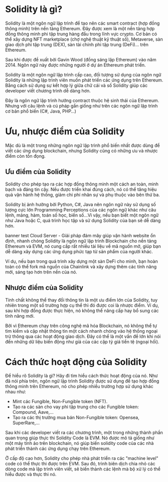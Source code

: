 # Solidity là gì?

Solidity là một ngôn ngữ lập trình để tạo nên các smart contract (hợp đồng thông minh) trên nền tảng Ethereum. Đây được xem là một nền tảng hợp đồng thông minh phi tập trung hàng đầu trong lĩnh vực crypto. Cơ bản có thể xây dựng NFT marketplace (chợ nghệ thuật kỹ thuật số), Metaverse, sàn giao dịch phi tập trung (DEX), sàn tài chính phi tập trung (DeFi)... trên Ethereum.

Sau khi được đề xuất bởi Gavin Wood (đồng sáng lập Ethereum) vào năm 2014. Ngôn ngữ này được những người ở dự án Ethereum phát triển.

Solidity là một ngôn ngữ lập trình cấp cao, đối tượng sử dụng của ngôn ngữ Solidity là những lập trình viên muốn phát triển các ứng dụng trên Ethereum. Bằng cách sử dụng sự kết hợp lý giữa chữ cái và số Solidity giúp các developer viết chương trình dễ dàng hơn.

Đây là ngôn ngữ lập trình hướng contract thuộc hệ sinh thái của Ethereum. Nhưng với câu lệnh và cú pháp gần giống như trên các ngôn ngữ lập trình cơ bản phổ biến (C#, Java, PHP…)

# Ưu, nhược điểm của Solidity

Mặc dù là một trong những ngôn ngữ lập trình phổ biến nhất được dùng để viết các ứng dụng blockchain, nhưng Solidity cũng có những ưu và nhược điểm còn tồn đọng.

## Ưu điểm của Solidity

Solidity cho phép tạo ra các hợp đồng thông minh một cách an toàn, minh bạch và đáng tin cậy. Nếu được triển khai đúng cách, nó có thể tăng hiệu quả vận hành hệ thống, giảm chi phí nhân sự và phụ thuộc vào bên thứ ba.

Solidity bị ảnh hưởng bởi Python, C#, Java nên ngôn ngữ này sử dụng số lượng cực lớn Programming Perceptions của các ngôn ngữ khác như câu lệnh, mảng, hàm, toán số học, biến số…Vì vậy, nếu bạn biết một ngôn ngữ như Java hoặc C, quá trình học tập và sử dụng Solidity của bạn sẽ dễ dàng hơn.

banner test
Cloud Server - Giải pháp đám mây giúp vận hành website ổn định, nhanh chóng
Solidity là ngôn ngữ lập trình Blockchain cho nền tảng Ethereum và EVM, nó cung cấp rất nhiều tài liệu về mã nguồn mở, giúp bạn dễ dàng xây dựng các ứng dụng phức tạp từ sản phẩm của người khác. 

Ví dụ, nếu bạn trong quá trình xây dựng một sàn DeFi cho mình, bạn hoàn toàn có thể fork mã nguồn của Chainlink và xây dựng thêm các tính năng mới, sáng tạo hơn trên nền của nó.

## Nhược điểm của Solidity

Tính chất không thể thay đổi thông tin là một ưu điểm lớn của Solidity, tuy nhiên trong một số trường hợp cụ thể thì đó được coi là nhược điểm. Ví dụ, sau khi hợp đồng được thực hiện, nó không thể nâng cấp hay bổ sung các tính năng mới.

Bởi vì Ethereum chạy trên công nghệ mã hóa Blockchain, nó không thể tự tìm kiếm và cập nhật thông tin một cách nhanh chóng vào hệ thống ngoại trừ thông qua các hoạt động giao dịch. Đây có thể là một vấn đề lớn khi nói đến những dữ liệu biến động như giá của các cặp tỷ giá tiền tệ (ngoại hối).

# Cách thức hoạt động của Solidity

Để hiểu rõ Solidity là gì? Hãy đi tìm hiểu cách thức hoạt động của nó. Như đã nói phía trên, ngôn ngữ lập trình Solidity được sử dụng để tạo hợp đồng thông minh trên Ethereum, nó cho phép nhiều trường hợp sử dụng khác nhau như:

- Mint các Fungible, Non-Fungible token (NFT).
- Tạo ra các sàn cho vay phi tập trung cho các Fungible token: Compound, Aave,...
- Tạo ra các thị trường mua bán Non-Fungible token: Opensea, SuperRare,...

Sau khi các developer viết ra các chương trình, một trong những thành phần quan trọng giúp thực thi Solidity Code là EVM. Nó được mô tả giống như một máy tính ảo trên blockchain, nó giúp biến solidity code của các nhà phát triển thành các ứng dụng chạy trên Ethereum.

Ở cấp độ cao hơn, Solidity cho phép nhà phát triển ra các "machine level" code có thể thực thi được trên EVM. Sau đó, trình biên dịch chia nhỏ các dòng code mà lập trình viên viết, sẽ biến thành các lệnh mà bộ xử lý có thể hiểu được và thực thi nó.
